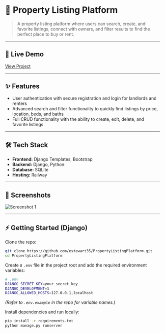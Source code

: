 # 📌 Property Listing Platform

> A property listing platform where users can search, create, and favorite listings, connect with owners, and filter results to find the perfect place to buy or rent. 

---

## 🚀 Live Demo  
[View Project](https://property-listing-platform.up.railway.app/)

---

## ✨ Features  
- User authentication with secure registration and login for landlords and renters
- Advanced search and filter functionality to quickly find listings by price, location, beds, and baths
- Full CRUD functionality with the ability to create, edit, delete, and favorite listings

---

## 🛠️ Tech Stack  
- **Frontend:** Django Templates, Bootstrap
- **Backend:** Django, Python
- **Database:** SQLite
- **Hosting:** Railway  

---

## 📸 Screenshots  
![Screenshot 1](https://ethanstewart.dev/mockups/propertylistingplatform_mockup_dark.svg) 

---

## ⚡ Getting Started (Django)

Clone the repo:  
```bash
git clone https://github.com/estewart35/PropertyListingPlatform.git
cd PropertyListingPlatform
```

Create a `.env` file in the project root and add the required environment variables:
```bash
# .env
DJANGO_SECRET_KEY=your_secret_key
DJANGO_DEVELOPMENT=1
DJANGO_ALLOWED_HOSTS=127.0.0.1,localhost
```
*(Refer to `.env.example` in the repo for variable names.)*

Install dependencies and run locally:
```bash
pip install -r requirements.txt
python manage.py runserver
```
